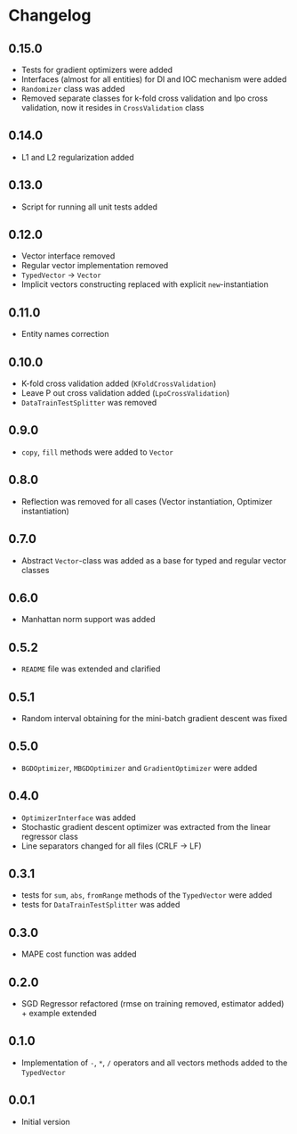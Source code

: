 # Changelog

## 0.15.0
- Tests for gradient optimizers were added
- Interfaces (almost for all entities) for DI and IOC mechanism were added
- `Randomizer` class was added
- Removed separate classes for k-fold cross validation and lpo cross validation, now it resides in `CrossValidation` class

## 0.14.0
- L1 and L2 regularization added

## 0.13.0
- Script for running all unit tests added

## 0.12.0
- Vector interface removed
- Regular vector implementation removed
- `TypedVector` -> `Vector`
- Implicit vectors constructing replaced with explicit `new`-instantiation

## 0.11.0
- Entity names correction

## 0.10.0
- K-fold cross validation added (`KFoldCrossValidation`)
- Leave P out cross validation added (`LpoCrossValidation`)
- `DataTrainTestSplitter` was removed

## 0.9.0
- `copy`, `fill` methods were added to `Vector`

## 0.8.0
- Reflection was removed for all cases (Vector instantiation, Optimizer instantiation)

## 0.7.0
- Abstract `Vector`-class was added as a base for typed and regular vector classes 

## 0.6.0
- Manhattan norm support was added

## 0.5.2
- `README` file was extended and clarified

## 0.5.1
- Random interval obtaining for the mini-batch gradient descent was fixed

## 0.5.0
- `BGDOptimizer`, `MBGDOptimizer` and `GradientOptimizer` were added

## 0.4.0
- `OptimizerInterface` was added
- Stochastic gradient descent optimizer was extracted from the linear regressor class
- Line separators changed for all files (CRLF -> LF)

## 0.3.1
- tests for `sum`, `abs`, `fromRange` methods of the `TypedVector` were added
- tests for `DataTrainTestSplitter` was added

## 0.3.0
- MAPE cost function was added

## 0.2.0
- SGD Regressor refactored (rmse on training removed, estimator added) + example extended

## 0.1.0
- Implementation of `-`, `*`, `/` operators and all vectors methods added to the `TypedVector`

## 0.0.1
- Initial version
